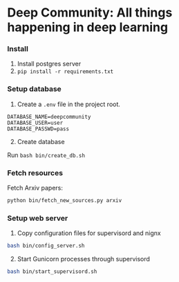 # Deep Community: All things happening in deep learning

### Install

1. Install postgres server
2. `pip install -r requirements.txt`

### Setup database

1. Create a `.env` file in the project root.

```
DATABASE_NAME=deepcommunity
DATABASE_USER=user
DATABASE_PASSWD=pass
```

2. Create database

Run `bash bin/create_db.sh`

### Fetch resources

Fetch Arxiv papers:

```bash
python bin/fetch_new_sources.py arxiv
```

### Setup web server

1. Copy configuration files for supervisord and nignx

```bash
bash bin/config_server.sh
```

2. Start Gunicorn processes through supervisord

```bash
bash bin/start_supervisord.sh
```
